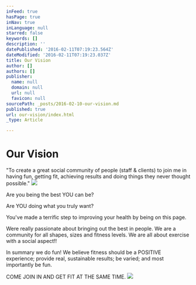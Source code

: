 ```yaml
---
inFeed: true
hasPage: true
inNav: true
inLanguage: null
starred: false
keywords: []
description: ''
datePublished: '2016-02-11T07:19:23.564Z'
dateModified: '2016-02-11T07:19:23.037Z'
title: Our Vision
author: []
authors: []
publisher:
  name: null
  domain: null
  url: null
  favicon: null
sourcePath: _posts/2016-02-10-our-vision.md
published: true
url: our-vision/index.html
_type: Article

---
```

# Our Vision

"To create a great social community of people (staff & clients) to join me in having fun, getting fit, achieving results and doing things they never thought possible."
![](https://s3-us-west-2.amazonaws.com/the-grid-img/p/0e5043256f70a1fbdbf28c6b14033cbeb30d44d8.jpg)

Are you being the best YOU can be?

Are YOU doing what you truly want? 

You've made a terrific step to improving your health by being on this page. 

Were really passionate about bringing out the best in people. We are a community for all shapes, sizes and fitness levels.
We are all about exercise with a social aspect!! 

In summary we do fun! We believe fitness should be a POSITIVE experience; provide real, sustainable results; be varied; and most importantly be fun.

COME JOIN IN AND GET FIT AT THE SAME TIME.
![](https://the-grid-user-content.s3-us-west-2.amazonaws.com/23035e06-7e7c-437d-a7fe-bb6719a7f57a.jpg)